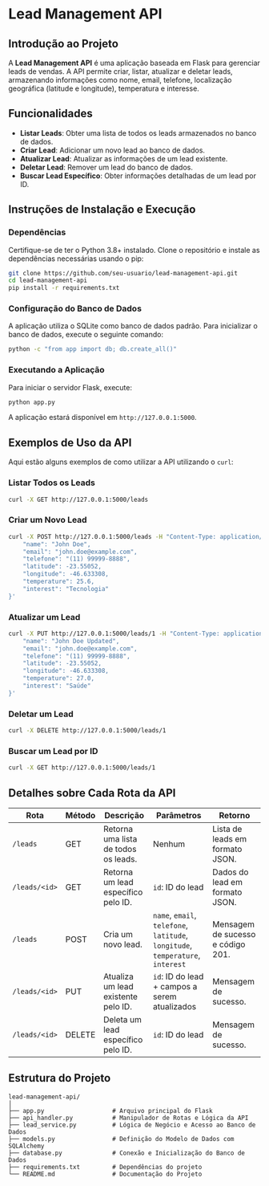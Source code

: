 # Lead Management API

## Introdução ao Projeto

A **Lead Management API** é uma aplicação baseada em Flask para gerenciar leads de vendas. A API permite criar, listar, atualizar e deletar leads, armazenando informações como nome, email, telefone, localização geográfica (latitude e longitude), temperatura e interesse.

## Funcionalidades

- **Listar Leads**: Obter uma lista de todos os leads armazenados no banco de dados.
- **Criar Lead**: Adicionar um novo lead ao banco de dados.
- **Atualizar Lead**: Atualizar as informações de um lead existente.
- **Deletar Lead**: Remover um lead do banco de dados.
- **Buscar Lead Específico**: Obter informações detalhadas de um lead por ID.

## Instruções de Instalação e Execução

### Dependências

Certifique-se de ter o Python 3.8+ instalado. Clone o repositório e instale as dependências necessárias usando o pip:

```bash
git clone https://github.com/seu-usuario/lead-management-api.git
cd lead-management-api
pip install -r requirements.txt
```

### Configuração do Banco de Dados

A aplicação utiliza o SQLite como banco de dados padrão. Para inicializar o banco de dados, execute o seguinte comando:

```bash
python -c "from app import db; db.create_all()"
```

### Executando a Aplicação

Para iniciar o servidor Flask, execute:

```bash
python app.py
```

A aplicação estará disponível em `http://127.0.0.1:5000`.

## Exemplos de Uso da API

Aqui estão alguns exemplos de como utilizar a API utilizando o `curl`:

### Listar Todos os Leads

```bash
curl -X GET http://127.0.0.1:5000/leads
```

### Criar um Novo Lead

```bash
curl -X POST http://127.0.0.1:5000/leads -H "Content-Type: application/json" -d '{
    "name": "John Doe",
    "email": "john.doe@example.com",
    "telefone": "(11) 99999-8888",
    "latitude": -23.55052,
    "longitude": -46.633308,
    "temperature": 25.6,
    "interest": "Tecnologia"
}'
```

### Atualizar um Lead

```bash
curl -X PUT http://127.0.0.1:5000/leads/1 -H "Content-Type: application/json" -d '{
    "name": "John Doe Updated",
    "email": "john.doe@example.com",
    "telefone": "(11) 99999-8888",
    "latitude": -23.55052,
    "longitude": -46.633308,
    "temperature": 27.0,
    "interest": "Saúde"
}'
```

### Deletar um Lead

```bash
curl -X DELETE http://127.0.0.1:5000/leads/1
```

### Buscar um Lead por ID

```bash
curl -X GET http://127.0.0.1:5000/leads/1
```

## Detalhes sobre Cada Rota da API

| Rota              | Método | Descrição                                      | Parâmetros                              | Retorno                            |
|-------------------|--------|------------------------------------------------|------------------------------------------|-------------------------------------|
| `/leads`          | GET    | Retorna uma lista de todos os leads.            | Nenhum                                   | Lista de leads em formato JSON.    |
| `/leads/<id>`     | GET    | Retorna um lead específico pelo ID.             | `id`: ID do lead                         | Dados do lead em formato JSON.     |
| `/leads`          | POST   | Cria um novo lead.                              | `name`, `email`, `telefone`, `latitude`, `longitude`, `temperature`, `interest` | Mensagem de sucesso e código 201.  |
| `/leads/<id>`     | PUT    | Atualiza um lead existente pelo ID.             | `id`: ID do lead + campos a serem atualizados | Mensagem de sucesso.               |
| `/leads/<id>`     | DELETE | Deleta um lead específico pelo ID.              | `id`: ID do lead                         | Mensagem de sucesso.               |

## Estrutura do Projeto

```plaintext
lead-management-api/
│
├── app.py                   # Arquivo principal do Flask
├── api_handler.py           # Manipulador de Rotas e Lógica da API
├── lead_service.py          # Lógica de Negócio e Acesso ao Banco de Dados
├── models.py                # Definição do Modelo de Dados com SQLAlchemy
├── database.py              # Conexão e Inicialização do Banco de Dados
├── requirements.txt         # Dependências do projeto
└── README.md                # Documentação do Projeto
```
